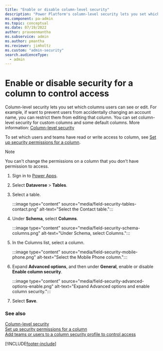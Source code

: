```yaml
---
title: "Enable or disable column-level security"
description: "Power Platform's column-level security lets you set which columns users can see or edit. Follow these steps to enable or disable security for a column."
ms.component: pa-admin
ms.topic: conceptual
ms.date: 07/19/2022
author: praveenmantha
ms.subservice: admin
ms.author: pmantha
ms.reviewer: jimholtz
ms.custom: "admin-security"
search.audienceType: 
  - admin
---
```

# Enable or disable security for a column to control access

Column-level security lets you set which columns users can see or edit. For example, if want to prevent users from accidentally changing an account name, you can restrict them from editing that column. You can set column-level security for custom columns and some default columns. More information: [Column-level security](field-level-security.md)  
  
 To set which users and teams have read or write access to column, see [Set up security permissions for a column](set-up-security-permissions-field.md).  
  
> [!NOTE]
> You can't change the permissions on a column that you don't have permission to access.  

1. Sign in to [Power Apps](https://make.powerapps.com/).

2. Select **Dataverse** > **Tables**.

3. Select a table.

   :::image type="content" source="media/field-security-tables-contact.png" alt-text="Select the Contact table.":::

4. Under **Schema**, select **Columns**.

   :::image type="content" source="media/field-security-schema-columns.png" alt-text="Under Schema, select Columns.":::

5. In the Columns list, select a column.

   :::image type="content" source="media/field-security-mobile-phone.png" alt-text="Select the Mobile Phone column.":::

6. Expand **Advanced options**, and then under **General**, enable or disable **Enable column security**.

   :::image type="content" source="media/field-security-advanced-options-enable.png" alt-text="Expand Advanced options and enable column security.":::

7. Select **Save**.
  
### See also  
 [Column-level security](field-level-security.md)   
 [Set up security permissions for a column](set-up-security-permissions-field.md)   
 [Add teams or users to a column security profile to control access](add-teams-users-field-security-profile.md)








[!INCLUDE[footer-include](../includes/footer-banner.md)]
